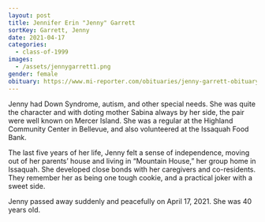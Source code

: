 ```yaml
---
layout: post
title: Jennifer Erin "Jenny" Garrett
sortKey: Garrett, Jenny
date: 2021-04-17
categories:
  - class-of-1999
images:
  - /assets/jennygarrett1.png
gender: female
obituary: https://www.mi-reporter.com/obituaries/jenny-garrett-obituary/
---
```


Jenny had Down Syndrome, autism, and other special needs. She was quite the character and with doting mother Sabina always by her side, the pair were well known on Mercer Island. She was a regular at the Highland Community Center in Bellevue, and also volunteered at the Issaquah Food Bank.

The last five years of her life, Jenny felt a sense of independence, moving out of her parents’ house and living in “Mountain House,” her group home in Issaquah. She developed close bonds with her caregivers and co-residents. They remember her as being one tough cookie, and a practical joker with a sweet side.

Jenny passed away suddenly and peacefully on April 17, 2021. She was 40 years old.
